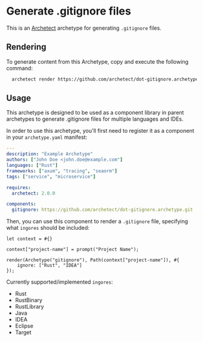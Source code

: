 # Generate .gitignore files

This is an [Archetect](https://archetect.github.io/) archetype for generating
`.gitignore` files.

## Rendering

To generate content from this Archetype, copy and execute the following command:

```sh
  archetect render https://github.com/archetect/dot-gitignore.archetype.git
```

## Usage

This archetype is designed to be used as a component library in parent archetypes to generate .gitignore files for multiple
languages and IDEs.

In order to use this archetype, you'll first need to register it as a component in your `archetype.yaml` manifest:

```yaml
---
description: "Example Archetype"
authors: ["John Doe <john.doe@example.com"]
languages: ["Rust"]
frameworks: ["axum", "tracing", "seaorm"]
tags: ["service", "microservice"]

requires:
  archetect: 2.0.0

components:
  gitignore: https://github.com/archetect/dot-gitignore.archetype.git
```

Then, you can use this component to render a `.gitignore` file, specifying what `ingores` should be included:

```rhai
let context = #{}

context["project-name"] = prompt("Project Name");

render(Archetype("gitignore"), Path(context["project-name"]), #{
    ignore: ["Rust", "IDEA"]
});
```

Currently supported/implemented `ingores`:
- Rust
- RustBinary
- RustLibrary
- Java
- IDEA
- Eclipse
- Target
